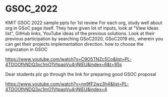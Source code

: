 # GSOC_2022
KMIT GSOC 2022
sample ppts for 1st review
For each org, study well about org in GSoC page itself. They have given lot of inputs, look at "View Ideas list", GitHub links, YouTube ideas of the previous solutions. 
 Look at their previous participation by searching GSoC2020, GSoC2019 etc, wherein you can get their projects implementation direction.
how to choose the orgnization in GSOC

https://www.youtube.com/watch?v=C9O5TNZc5Co&list=PL-4TDOOfhNDQ3xc1mO1VtpaqVu4rjNlEU&index=6&t=95s

Dear students plz go through the link for preparing good GSOC proposal


https://www.youtube.com/watch?v=nn9fF2wz3h4&list=PL-4TDOOfhNDQ3xc1mO1VtpaqVu4rjNlEU&index=4
